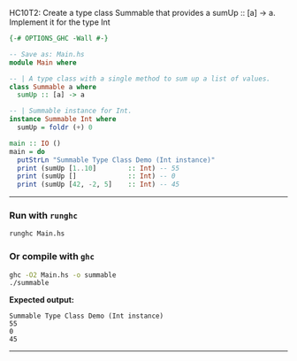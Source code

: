 HC10T2: Create a type class Summable that provides a sumUp :: [a] -> a. Implement it for the type Int

```haskell
{-# OPTIONS_GHC -Wall #-}

-- Save as: Main.hs
module Main where

-- | A type class with a single method to sum up a list of values.
class Summable a where
  sumUp :: [a] -> a

-- | Summable instance for Int.
instance Summable Int where
  sumUp = foldr (+) 0

main :: IO ()
main = do
  putStrLn "Summable Type Class Demo (Int instance)"
  print (sumUp [1..10]        :: Int) -- 55
  print (sumUp []             :: Int) -- 0
  print (sumUp [42, -2, 5]    :: Int) -- 45
```

---

### Run with `runghc`

```bash
runghc Main.hs
```

### Or compile with `ghc`

```bash
ghc -O2 Main.hs -o summable
./summable
```

**Expected output:**

```
Summable Type Class Demo (Int instance)
55
0
45
```

---



